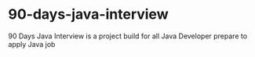# 90-days-java-interview
90 Days Java Interview is a project build for all Java Developer prepare to apply Java job
